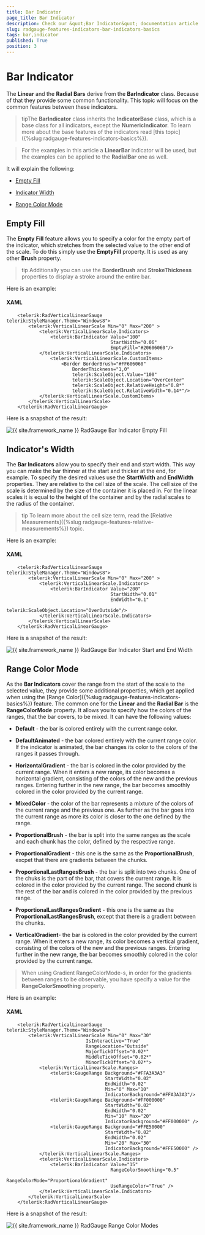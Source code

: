 ```yaml
---
title: Bar Indicator
page_title: Bar Indicator
description: Check our &quot;Bar Indicator&quot; documentation article for the RadGauge {{ site.framework_name }} control.
slug: radgauge-features-indicators-bar-indicators-basics
tags: bar,indicator
published: True
position: 3
---
```


# Bar Indicator

The __Linear__ and the __Radial__ __Bars__ derive from the __BarIndicator__ class. Because of that they provide some common functionality. This topic will focus on the common features between these indicators.

>tipThe __BarIndicator__ class inherits the __IndicatorBase__ class, which is a base class for all indicators, except the __NumericIndicator__. To learn more about the base features of the indicators read [this topic]({%slug radgauge-features-indicators-basics%}).

>For the examples in this article a __LinearBar__ indicator will be used, but the examples can be applied to the __RadialBar__ one as well.

It will explain the following:

* [Empty Fill](#empty-fill)

* [Indicator Width](#indicators-width)

* [Range Color Mode](#range-color-mode)

## Empty Fill

The __Empty__ __Fill__ feature allows you to specify a color for the empty part of the indicator, which stretches from the selected value to the other end of the scale. To do this simply use the __EmptyFill__ property. It is used as any other __Brush__ property.         

>tip Additionally you can use the __BorderBrush__ and __StrokeThickness__ properties to display a stroke around the entire bar.

Here is an example:        

#### __XAML__
```XAML
	<telerik:RadVerticalLinearGauge telerik:StyleManager.Theme="Windows8">
	    <telerik:VerticalLinearScale Min="0" Max="200" >
	        <telerik:VerticalLinearScale.Indicators>
	            <telerik:BarIndicator Value="100" 
	                                  StartWidth="0.06"
	                                  EmptyFill="#20606060"/>
	        </telerik:VerticalLinearScale.Indicators>
	            <telerik:VerticalLinearScale.CustomItems>
	                <Border BorderBrush="#FF606060"
	                    BorderThickness="1,0"
	                    telerik:ScaleObject.Value="100"
	                    telerik:ScaleObject.Location="OverCenter"
	                    telerik:ScaleObject.RelativeHeight="0.8*"
	                    telerik:ScaleObject.RelativeWidth="0.14*"/>
	        </telerik:VerticalLinearScale.CustomItems>
	    </telerik:VerticalLinearScale>
	</telerik:RadVerticalLinearGauge>
```

Here is a snapshot of the result:

![{{ site.framework_name }} RadGauge Bar Indicator Empty Fill](images/RadGauge_Features_BarIndicators_Basics_01.png)

## Indicator's Width

The __Bar Indicators__ allow you to specify their end and start width. This way you can make the bar thinner at the start and thicker at the end, for example. To specify the desired values use the __StartWidth__ and __EndWidth__ properties. They are relative to the cell size of the scale. The cell size of the scale is determined by the size of the container it is placed in. For the linear scales it is equal to the height of the container and by the radial scales to the radius of the container.

>tip To learn more about the cell size term, read the [Relative Measurements]({%slug radgauge-features-relative-measurements%}) topic.

Here is an example:

#### __XAML__
```XAML
	<telerik:RadVerticalLinearGauge telerik:StyleManager.Theme="Windows8">
	    <telerik:VerticalLinearScale Min="0" Max="200" >
	        <telerik:VerticalLinearScale.Indicators>
	            <telerik:BarIndicator Value="200" 
	                                  StartWidth="0.01"
	                                  EndWidth="0.1"
	                                  telerik:ScaleObject.Location="OverOutside"/>
	        </telerik:VerticalLinearScale.Indicators>
	    </telerik:VerticalLinearScale>
	</telerik:RadVerticalLinearGauge>
```

Here is a snapshot of the result:

![{{ site.framework_name }} RadGauge Bar Indicator Start and End Width](images/RadGauge_Features_BarIndicators_Basics_02.png)

## Range Color Mode

As the __Bar Indicators__ cover the range from the start of the scale to the selected value, they provide some additional properties, which get applied when using the [Range Color]({%slug radgauge-features-indicators-basics%}) feature. The common one for the __Linear__ and the __Radial Bar__ is the __RangeColorMode__ property. It allows you to specify how the colors of the ranges, that the bar covers, to be mixed. It can have the following values:

* __Default__ - the bar is colored entirely with the current range color.

* __DefaultAnimated__ - the bar colored entirely with the current range color. If the indicator is animated, the bar changes its color to the colors of the ranges it passes through.

* __HorizontalGradient__ - the bar is colored in the color provided by the current range. When it enters a new range, its color becomes a horizontal gradient, consisting of the colors of the new and the previous ranges. Entering further in the new range, the bar becomes smoothly colored in the color provided by the current range.

* __MixedColor__ - the color of the bar represents a mixture of the colors of the current range and the previous one. As further as the bar goes into the current range as more its color is closer to the one defined by the range.

* __ProportionalBrush__ - the bar is split into the same ranges as the scale and each chunk has the color, defined by the respective range.

* __ProportionalGradient__ - this one is the same as the __ProportionalBrush__, excpet that there are gradients between the chunks.

* __ProportionalLastRangesBrush__ - the bar is split into two chunks. One of the chuks is the part of the bar, that covers the current range. It is colored in the color provided by the current range. The second chunk is the rest of the bar and is colored in the color provided by the previous range.

* __ProportionalLastRangesGradient__ - this one is the same as the __ProportionalLastRangesBrush__, except that there is a gradient between the chunks.

* __VerticalGradient__- the bar is colored in the color provided by the current range. When it enters a new range, its color becomes a vertical gradient, consisting of the colors of the new and the previous ranges. Entering further in the new range, the bar becomes smoothly colored in the color provided by the current range.

>When using Gradient RangeColorMode-s, in order for the gradients between ranges to be observable, you have specify a value for the __RangeColorSmoothing__ property.		

Here is an example:

#### __XAML__
```XAML
	<telerik:RadVerticalLinearGauge telerik:StyleManager.Theme="Windows8">
	    <telerik:VerticalLinearScale Min="0" Max="30"
	                         IsInteractive="True"
	                         RangeLocation="Outside"
	                         MajorTickOffset="0.02*"
	                         MiddleTickOffset="0.02*"
	                         MinorTickOffset="0.02*">
	        <telerik:VerticalLinearScale.Ranges>
	            <telerik:GaugeRange Background="#FFA3A3A3"
	                                StartWidth="0.02"
	                                EndWidth="0.02"
	                                Min="0" Max="10"
	                                IndicatorBackground="#FFA3A3A3"/>
	            <telerik:GaugeRange Background="#FF000000"
	                                StartWidth="0.02"
	                                EndWidth="0.02"
	                                Min="10" Max="20"
	                                IndicatorBackground="#FF000000" />
	            <telerik:GaugeRange Background="#FFE50000"
	                                StartWidth="0.02"
	                                EndWidth="0.02"
	                                Min="20" Max="30"
	                                IndicatorBackground="#FFE50000" />
	        </telerik:VerticalLinearScale.Ranges>
	        <telerik:VerticalLinearScale.Indicators>
	            <telerik:BarIndicator Value="15"
	                                  RangeColorSmoothing="0.5"
	                                  RangeColorMode="ProportionalGradient"
	                                  UseRangeColor="True" /> 
	        </telerik:VerticalLinearScale.Indicators>
	    </telerik:VerticalLinearScale>
	</telerik:RadVerticalLinearGauge>
```

Here is a snapshot of the result:

![{{ site.framework_name }} RadGauge Range Color Modes](images/RadGauge_Features_BarIndicators_Basics_03.png)